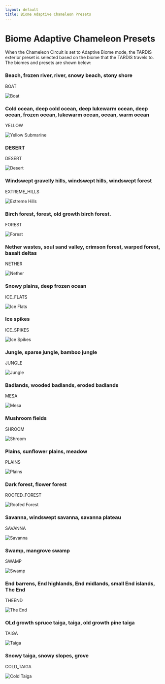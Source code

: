 ```yaml
---
layout: default
title: Biome Adaptive Chameleon Presets
---
```


# Biome Adaptive Chameleon Presets

When the Chameleon Circuit is set to Adaptive Biome mode, the TARDIS exterior preset is selected based on the biome that the TARDIS travels to.
The biomes and presets are shown below:

### Beach, frozen river, river, snowy beach, stony shore
BOAT

![Boat](images/docs/adaptive_beach.jpg)

### Cold ocean, deep cold ocean, deep lukewarm ocean, deep ocean, frozen ocean, lukewarm ocean, ocean, warm ocean
YELLOW

![Yellow Submarine](images/docs/adaptive_sub.jpg)

### DESERT
DESERT

![Desert](images/docs/adaptive_desert.jpg)

### Windswept gravelly hills, windswept hills, windswept forest
EXTREME_HILLS

![Extreme Hills](images/docs/adaptive_hills.jpg)

### Birch forest, forest, old growth birch forest.
FOREST

![Forest](images/docs/adaptive_forest.jpg)

### Nether wastes, soul sand valley, crimson forest, warped forest, basalt deltas
NETHER

![Nether](images/docs/adaptive_nether.jpg)

### Snowy plains, deep frozen ocean
ICE_FLATS

![Ice Flats](images/docs/adaptive_ice_flats.jpg)

### Ice spikes
ICE_SPIKES

![Ice Spikes](images/docs/adaptive_spikes.jpg)

### Jungle, sparse jungle, bamboo jungle
JUNGLE

![Jungle](images/docs/adaptive_jungle.jpg)

### Badlands, wooded badlands, eroded badlands
MESA

![Mesa](images/docs/adaptive_mesa.jpg)

### Mushroom fields
SHROOM

![Shroom](images/docs/adaptive_shroom.jpg)

### Plains, sunflower plains, meadow
PLAINS

![Plains](images/docs/adaptive_plains.jpg)

### Dark forest, flower forest
ROOFED_FOREST

![Roofed Forest](images/docs/adaptive_dark.jpg)

### Savanna, windswept savanna, savanna plateau
SAVANNA

![Savanna](images/docs/adaptive_savanna.jpg)

### Swamp, mangrove swamp
SWAMP

![Swamp](images/docs/adaptive_swamp.jpg)

### End barrens, End highlands, End midlands, small End islands, The End
THEEND

![The End](images/docs/adaptive_the_end.jpg)

### OLd growth spruce taiga, taiga, old growth pine taiga
TAIGA

![Taiga](images/docs/adaptive_taiga.jpg)

### Snowy taiga, snowy slopes, grove
COLD_TAIGA

![Cold Taiga](images/docs/adaptive_cold_taiga.jpg)

